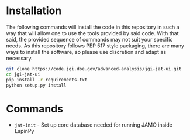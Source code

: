 # Installation

The following commands will install the code in this repository in such a way
that will allow one to use the tools provided by said code. With that said, 
the provided sequence of commands may not suit your specific needs.
As this repository follows PEP 517 style packaging, there are many 
ways to install the software, so please use discretion and adapt as necessary.

```bash
git clone https://code.jgi.doe.gov/advanced-analysis/jgi-jat-ui.git
cd jgi-jat-ui
pip install -r requirements.txt
python setup.py install
```
# Commands

 - `jat-init` - Set up core database needed for running JAMO inside LapinPy
